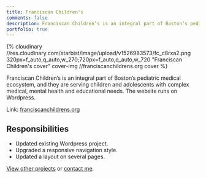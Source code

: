 ```yaml
---
title: Franciscan Children's
comments: false
description: Franciscan Children’s is an integral part of Boston’s pediatric medical ecosystem, and they are serving children and adolescents with complex medical, mental health and educational needs. The website runs on Wordpress.
portfolio: true
---
```


{% cloudinary //res.cloudinary.com/starbist/image/upload/v1526983573/fc_c8rxa2.png 320px=f_auto,q_auto,w_270;720px=f_auto,q_auto,w_720 "Franciscan Children's cover" cover-img //franciscanchildrens.org cover %}

Franciscan Children’s is an integral part of Boston’s pediatric medical ecosystem, and they are serving children and adolescents with complex medical, mental health and educational needs. The website runs on Wordpress.

Link: [franciscanchildrens.org](//franciscanchildrens.org)

## Responsibilities

- Updated existing Wordpress project.
- Upgraded a responsive navigation style.
- Updated a layout on several pages.

[View other projects](/portfolio/) or [contact me](/about-me/).
